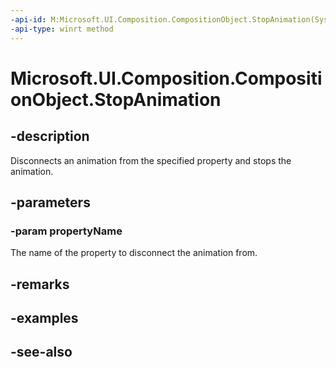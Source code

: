 ```yaml
---
-api-id: M:Microsoft.UI.Composition.CompositionObject.StopAnimation(System.String)
-api-type: winrt method
---
```


<!-- Method syntax
public void StopAnimation(System.String propertyName)
-->

# Microsoft.UI.Composition.CompositionObject.StopAnimation

## -description
Disconnects an animation from the specified property and stops the animation.

## -parameters
### -param propertyName
The name of the property to disconnect the animation from.

## -remarks

## -examples

## -see-also
